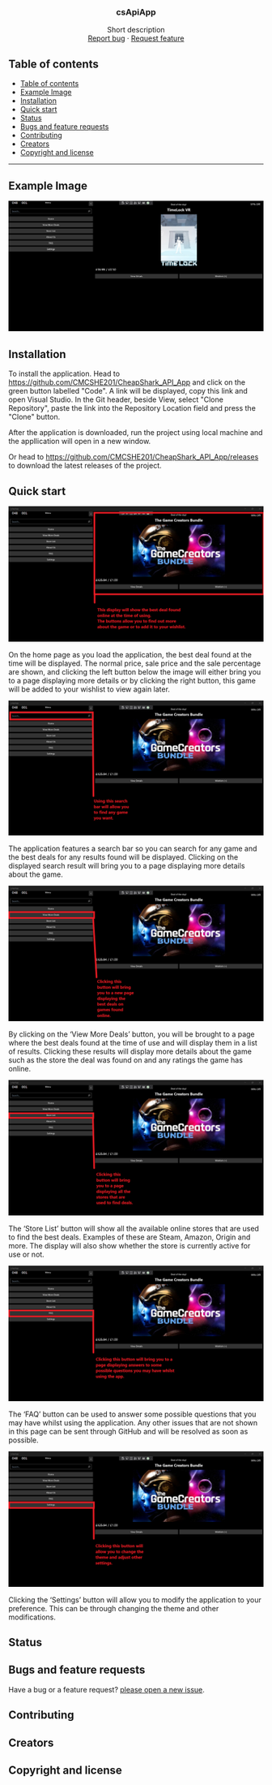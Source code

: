   <h3 align="center">csApiApp</h3>

  <p align="center">
    Short description
    <br>
    <a href="https://github.com/CMCSHE201/CheapShark_API_App/issues/new?template=bug.md">Report bug</a>
    ·
    <a href="https://github.com/CMCSHE201/CheapShark_API_App/issues/new?template=feature.md&labels=feature">Request feature</a>
  </p>
</p>


## Table of contents

- [Table of contents](#table-of-contents)
- [Example Image](#example-image)
- [Installation](#installation)
- [Quick start](#quick-start)
- [Status](#status)
- [Bugs and feature requests](#bugs-and-feature-requests)
- [Contributing](#contributing)
- [Creators](#creators)
- [Copyright and license](#copyright-and-license)

<hr>

## Example Image
<img src="./images/cap.png">

## Installation
To install the application. Head to https://github.com/CMCSHE201/CheapShark_API_App and click on the green button labelled "Code". A link will be displayed, copy this link and open Visual Studio. In the Git header, beside View, select "Clone Repository", paste the link into the Repository Location field and press the "Clone" button.

After the application is downloaded, run the project using local machine and the appllication will open in a new window.

Or head to https://github.com/CMCSHE201/CheapShark_API_App/releases to download the latest releases of the project.

## Quick start
<img src="./images/DoTD.png">

On the home page as you load the application, the best deal found at the time will be displayed. The normal price, sale price and the sale percentage are shown, and clicking the left button below the image will either bring you to a page displaying more details or by clicking the right button, this game will be added to your wishlist to view again later.

<img src="./images/SearchBar.png">

The application features a search bar so you can search for any game and the best deals for any results found will be displayed. Clicking on the displayed search result will bring you to a page displaying more details about the game.

<img src="./images/DealsPageButton.png">

By clicking on the ‘View More Deals’ button, you will be brought to a page where the best deals found at the time of use and will display them in a list of results. Clicking these results will display more details about the game such as the store the deal was found on and any ratings the game has online.

<img src="./images/StoreListButton.png">

The ‘Store List’ button will show all the available online stores that are used to find the best deals. Examples of these are Steam, Amazon, Origin and more. The display will also show whether the store is currently active for use or not.

<img src="./images/FAQButton.png">

The ‘FAQ’ button can be used to answer some possible questions that you may have whilst using the application. Any other issues that are not shown in this page can be sent through GitHub and will be resolved as soon as possible.

<img src="./images/SettingsButton.png">

Clicking the ‘Settings’ button will allow you to modify the application to your preference. This can be through changing the theme and other modifications.

## Status

## Bugs and feature requests

Have a bug or a feature request? [please open a new issue](https://github.com/CMCSHE201/CheapShark_API_App/issues/new).

## Contributing


## Creators


## Copyright and license

